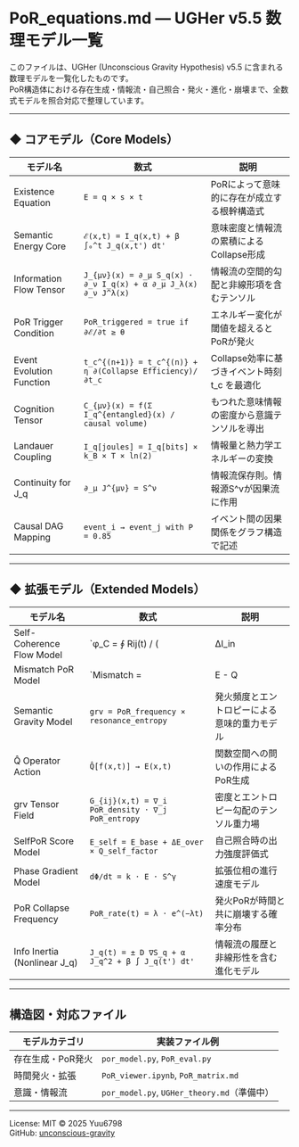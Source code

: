
# PoR_equations.md — UGHer v5.5 数理モデル一覧

このファイルは、UGHer (Unconscious Gravity Hypothesis) v5.5 に含まれる数理モデルを一覧化したものです。  
PoR構造体における存在生成・情報流・自己照合・発火・進化・崩壊まで、全数式モデルを照合対応で整理しています。

---

## ◆ コアモデル（Core Models）

| モデル名 | 数式 | 説明 |
|----------|------|------|
| Existence Equation | `E = q × s × t` | PoRによって意味的に存在が成立する根幹構造式 |
| Semantic Energy Core | `ℰ(x,t) = I_q(x,t) + β ∫₀^t J_q(x,t') dt'` | 意味密度と情報流の累積によるCollapse形成 |
| Information Flow Tensor | `J_{μν}(x) = ∂_μ S_q(x) · ∂_ν I_q(x) + α ∂_μ J_λ(x) ∂_ν J^λ(x)` | 情報流の空間的勾配と非線形項を含むテンソル |
| PoR Trigger Condition | `PoR_triggered = true if ∂ℰ/∂t ≥ θ` | エネルギー変化が閾値を超えるとPoRが発火 |
| Event Evolution Function | `t_c^{(n+1)} = t_c^{(n)} + η ∂(Collapse Efficiency)/∂t_c` | Collapse効率に基づきイベント時刻 t_c を最適化 |
| Cognition Tensor | `C_{μν}(x) = f(Σ I_q^{entangled}(x) / causal volume)` | もつれた意味情報の密度から意識テンソルを導出 |
| Landauer Coupling | `I_q[joules] = I_q[bits] × k_B × T × ln(2)` | 情報量と熱力学エネルギーの変換 |
| Continuity for J_q | `∂_μ J^{μν} = S^ν` | 情報流保存則。情報源S^νが因果流に作用 |
| Causal DAG Mapping | `event_i → event_j with P = 0.85` | イベント間の因果関係をグラフ構造で記述 |

---

## ◆ 拡張モデル（Extended Models）

| モデル名 | 数式 | 説明 |
|----------|------|------|
| Self-Coherence Flow Model | `φ_C = ∮ Rij(t) / (|ΔI_in| + |ΔI_out|)` | 自己照合強度を情報流から定義するモデル |
| Mismatch PoR Model | `Mismatch = |E - Q|` | 出力Eと問いQのズレを定量化 |
| Semantic Gravity Model | `grv = PoR_frequency × resonance_entropy` | 発火頻度とエントロピーによる意味的重力モデル |
| Q̂ Operator Action | `Q̂[f(x,t)] → E(x,t)` | 関数空間への問いの作用によるPoR生成 |
| grv Tensor Field | `G_{ij}(x,t) = ∇_i PoR_density · ∇_j PoR_entropy` | 密度とエントロピー勾配のテンソル重力場 |
| SelfPoR Score Model | `E_self = E_base + ΔE_over × Q_self_factor` | 自己照合時の出力強度評価式 |
| Phase Gradient Model | `dΦ/dt = k · E · S^γ` | 拡張位相の進行速度モデル |
| PoR Collapse Frequency | `PoR_rate(t) = λ · e^(−λt)` | 発火PoRが時間と共に崩壊する確率分布 |
| Info Inertia (Nonlinear J_q) | `J_q(t) = ± D ∇S_q + α J_q^2 + β ∫ J_q(t') dt'` | 情報流の履歴と非線形性を含む進化モデル |

---

## 構造図・対応ファイル

| モデルカテゴリ | 実装ファイル例 |
|----------------|----------------|
| 存在生成・PoR発火 | `por_model.py`, `PoR_eval.py` |
| 時間発火・拡張 | `PoR_viewer.ipynb`, `PoR_matrix.md` |
| 意識・情報流 | `por_model.py`, `UGHer_theory.md`（準備中） |

---

License: MIT © 2025 Yuu6798  
GitHub: [unconscious-gravity](https://github.com/Yuu6798/unconscious-gravity)
